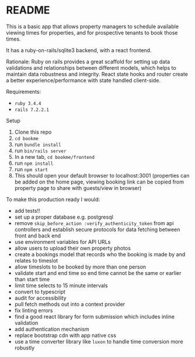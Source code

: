 # README

This is a basic app that allows property managers to schedule available viewing times for properties, and for prospective tenants to book those times.

It has a ruby-on-rails/sqlite3 backend, with a react frontend.

Rationale:
Ruby on rails provides a great scaffold for setting up data validations and relationships between different models, which helps to maintain data robustness and integrity.
React state hooks and router create a better experience/performance with state handled client-side.

Requirements:
* `ruby 3.4.4`
* `rails 7.2.2.1`

Setup
1. Clone this repo
2. `cd bookme`
3. run `bundle install`
4. run `bin/rails server`
5. In a new tab, `cd bookme/frontend`
6. run `npm install`
7. run `npm start`
8. This should open your default browser to localhost:3001
(properties can be added on the home page, viewing booking link can be copied from property page to share with guests/view in browser)


To make this production ready I would:
- add tests!!
- set up a proper database e.g. postgresql
- remove `skip_before_action :verify_authenticity_token` from api controllers and establish secure protocols for data fetching between front and back end
- use environment variables for API URLs
- allow users to upload their own property photos
- create a bookings model that records who the booking is made by and relates to timeslot
- allow timeslots to be booked by more than one person
- validate start and end time so end time cannot be the same or earlier than start time
- limit time selects to 15 minute intervals
- convert to typescript
- audit for accessibility
- pull fetch methods out into a context provider
- fix linting errors
- find a good react library for form submission which includes inline validation
- add authentication mechanism
- replace bootstrap cdn with app native css
- use a time converter library like `luxon` to handle time conversion more robustly

